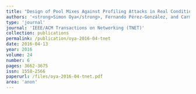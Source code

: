 ```yaml
---
title: "Design of Pool Mixes Against Profiling Attacks in Real Conditions"
authors: '<strong>Simon Oya</strong>, Fernando Pérez-González, and Carmela Troncoso'
type: 'journal'
journal: 'IEEE/ACM Transactions on Networking (TNET)'
collection: publications
permalink: /publication/oya-2016-04-tnet
date: 2016-04-13
year: 2016
volume: 24
number: 6
pages: 3662-3675
issn: 1558-2566
paperurl: /files/oya-2016-04-tnet.pdf
area: 'anon'
---
```

